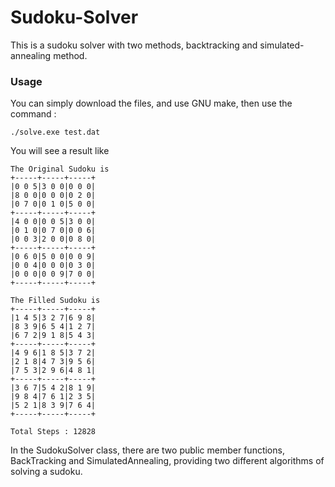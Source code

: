 # Sudoku-Solver

This is a sudoku solver with two methods, backtracking and simulated-annealing method.

### Usage

You can simply download the files, and use GNU make, then use the command :

    ./solve.exe test.dat

You will see a result like

    The Original Sudoku is 
    +-----+-----+-----+    
    |0 0 5|3 0 0|0 0 0|    
    |8 0 0|0 0 0|0 2 0|    
    |0 7 0|0 1 0|5 0 0|    
    +-----+-----+-----+    
    |4 0 0|0 0 5|3 0 0|    
    |0 1 0|0 7 0|0 0 6|    
    |0 0 3|2 0 0|0 8 0|    
    +-----+-----+-----+    
    |0 6 0|5 0 0|0 0 9|    
    |0 0 4|0 0 0|0 3 0|    
    |0 0 0|0 0 9|7 0 0|    
    +-----+-----+-----+    
                           
    The Filled Sudoku is   
    +-----+-----+-----+    
    |1 4 5|3 2 7|6 9 8|    
    |8 3 9|6 5 4|1 2 7|    
    |6 7 2|9 1 8|5 4 3|    
    +-----+-----+-----+    
    |4 9 6|1 8 5|3 7 2|    
    |2 1 8|4 7 3|9 5 6|    
    |7 5 3|2 9 6|4 8 1|    
    +-----+-----+-----+    
    |3 6 7|5 4 2|8 1 9|    
    |9 8 4|7 6 1|2 3 5|    
    |5 2 1|8 3 9|7 6 4|    
    +-----+-----+-----+    
                           
    Total Steps : 12828    

In the SudokuSolver class, there are two public member functions, BackTracking and SimulatedAnnealing, providing two different algorithms of solving a sudoku.





